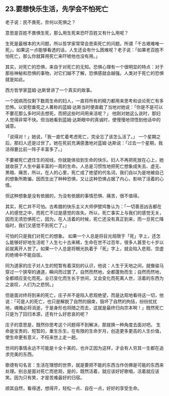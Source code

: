## 23.要想快乐生活，先学会不怕死亡
老子说：民不畏死，奈何以死惧之？


意思是百姓不畏惧生死，那么用生死来恐吓百姓又有什么用呢？


生死是最根本的大问题，所以哲学家常常会思索死亡的问题。所谓「千古艰难唯一死」，如果这一点能够看透的话，人生还会有什么困难呢？老子说：「如果老百姓不怕死亡，那么你就算用死亡来吓唬他也没有用。」


其实，对死亡的恐惧，来自于对死亡的无知。恐惧心理有一个很明显的特点：对于那些神秘和恐惧的事物，对它们越不了解，恐惧感就会越强。人类对于死亡的恐惧就是如此。


西方哲学家蓝姆·达斯曾讲了一个真实的故事。


一个因病而仅剩下数周生命的妇人，一直将所有的精力都用来思考和谈论死亡有多恐怖。以安慰垂死之人著称的蓝姆·达斯当时便直截了当地对她说：「你是不是可以不要花那么多时间去想死，而把这些时间用来活呢？」 他刚对她这么说时，那妇人觉得非常不快。但当她看到蓝姆·达斯眼中的真诚时，便慢慢地领悟到他话中的诚意。


「说得对！」她说，「我一直忙着考虑死亡，完全忘了该怎么活了。」 一个星期之后，那妇人还是过世了。她在死前充满感激地对蓝姆·达斯说：「过去一个星期，我活得要比前一阵子丰富多了。」


不要被死亡遮住生的视线，你就能体验到生命的快乐。妇人不再把死放在心上，她就收获了人生中最丰富的一周的生命。人总是习惯性地把死亡想象成失去、虚无、黑暗、痛苦，所以，在人的心里，死亡成了绝望的代名词，我们自以为是地被自己的想象所欺骗，因而生出了种种恐惧，又让这种恐惧占据了内心，影响了活着的心情。


但这种想象是没有依据的，为没有依据的事情恐惧、痛苦，很不值得。


其实，死亡并不可怕。古希腊的快乐主义大师伊壁鸠鲁认为：「一切善恶凶吉都在人的感觉之中，而死亡不过是感觉的丧失。所以，死亡事实上与我们的感觉无关，因而无须恐惧死亡，因为，在人活着的时候，死亡还没有真正到来，而一旦死亡降临时，我们又感觉不到死亡了。」


可怕的只是我们对死亡的想象。 如果一个人总是将目光局限于「死」字上，还怎么能够好好地生活呢？人生七十古来稀，生命在世不过百年，很多人甚至七十岁以前就离开人世了。如果一个人总是将眼光执着于「死」字上，就会陷入悲观、空虚的绝境中不能自拔。


同为道家的庄子对人生的短暂有着深刻的认识，他说：人生于天地之间，就像骏马穿过一个狭窄的通道，瞬间而过罢了。自然而然地，全都蓬勃而生；自然而然地，全都顺应变化而死。业已变化而生长于世间，又会变化而死离人世，活着的东西为之哀叹，人们为之悲悯。」


但是面对终将到来的死亡，庄子并不是陷入悲观绝望，而是达观地看待这一切，他说：「可是人的死亡，也只是解脱了自然的捆束，毁坏了自然的拘括，纷纷扰扰地，魂魄必将消逝，于是身形也将随之而去，这就是最终归向宗本啊！」既然死亡只是为了回归本源，还有什么好悲哀的呢？


庄子的意思是，既然你思考这个问题得不到解决，那就换一种角度去面对吧。 生命是宝贵的、短暂的，重生乐生，在有限的生命岁月，创造更多更高的人生价值，使生命更有意义，不枉来世上走一趟。


世间的事情永远不可能是十全十美的，也许正因为这样，才会有人穷其一生都在追求完美的东西。


歌德有句名言：生活在理想的世界，就是要把不能的东西当作仿佛是可能的东西来处理。别总是面对死亡而悲观，是的，既然活着，就应该好好歌唱，活着就应该笑。因为只有笑，才是苦难最好的归宿。


顺其自然，看得透，想得开，轻松一点、自在一点，好好的享受生命。

